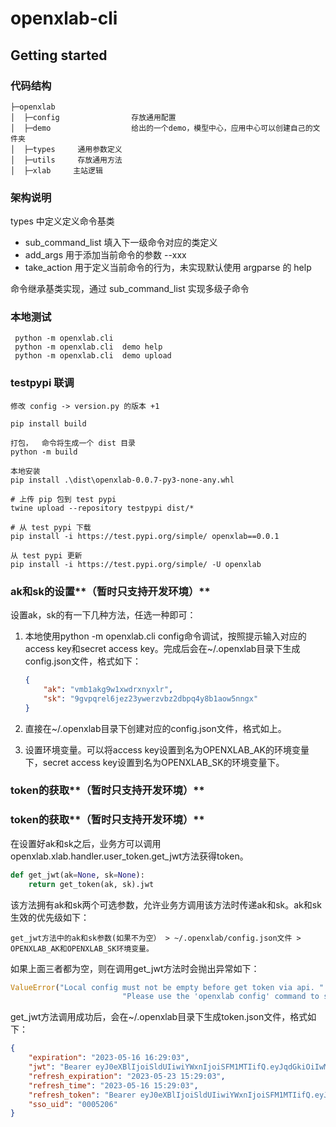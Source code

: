 # openxlab-cli

## Getting started

### 代码结构

```
├─openxlab
│  ├─config                存放通用配置
│  ├─demo                  给出的一个demo，模型中心，应用中心可以创建自己的文件夹
│  ├─types     通用参数定义
│  ├─utils     存放通用方法
│  ├─xlab     主站逻辑
```

### 架构说明

types 中定义定义命令基类

- sub_command_list  填入下一级命令对应的类定义
- add_args          用于添加当前命令的参数  --xxx
- take_action   用于定义当前命令的行为，未实现默认使用 argparse 的 help

命令继承基类实现，通过 sub_command_list 实现多级子命令

### 本地测试

```
 python -m openxlab.cli
 python -m openxlab.cli  demo help  
 python -m openxlab.cli  demo upload
```

### testpypi 联调

```
修改 config -> version.py 的版本 +1

pip install build

打包，  命令将生成一个 dist 目录
python -m build

本地安装
pip install .\dist\openxlab-0.0.7-py3-none-any.whl

# 上传 pip 包到 test pypi
twine upload --repository testpypi dist/*

# 从 test pypi 下载
pip install -i https://test.pypi.org/simple/ openxlab==0.0.1

从 test pypi 更新
pip install -i https://test.pypi.org/simple/ -U openxlab
```

### ak和sk的设置**（暂时只支持开发环境）**
设置ak，sk的有一下几种方法，任选一种即可：

1. 本地使用python -m openxlab.cli config命令调试，按照提示输入对应的access key和secret access key。完成后会在~/.openxlab目录下生成config.json文件，格式如下：

    ```json
    {
        "ak": "vmb1akg9w1xwdrxnyxlr",
        "sk": "9gvpqrel6jez23ywerzvbz2dbpq4y8b1aow5nngx"
    }
    ```

2. 直接在~/.openxlab目录下创建对应的config.json文件，格式如上。
3. 设置环境变量。可以将access key设置到名为OPENXLAB_AK的环境变量下，secret access key设置到名为OPENXLAB_SK的环境变量下。

### token的获取**（暂时只支持开发环境）**

### token的获取**（暂时只支持开发环境）**
在设置好ak和sk之后，业务方可以调用openxlab.xlab.handler.user_token.get_jwt方法获得token。

```python
def get_jwt(ak=None, sk=None):
    return get_token(ak, sk).jwt
```

该方法拥有ak和sk两个可选参数，允许业务方调用该方法时传递ak和sk。ak和sk生效的优先级如下：

```
get_jwt方法中的ak和sk参数(如果不为空） > ~/.openxlab/config.json文件 > OPENXLAB_AK和OPENXLAB_SK环境变量。   
```

如果上面三者都为空，则在调用get_jwt方法时会抛出异常如下：

```python
ValueError("Local config must not be empty before get token via api. "
                         "Please use the 'openxlab config' command to set the config")
```

get_jwt方法调用成功后，会在~/.openxlab目录下生成token.json文件，格式如下：

```json
{
    "expiration": "2023-05-16 16:29:03",
    "jwt": "Bearer eyJ0eXBlIjoiSldUIiwiYWxnIjoiSFM1MTIifQ.eyJqdGkiOiIwMDA1MjA2Iiwicm9sIjoiUk9MRV9BRE1JTiIsImlzcyI6Ik9wZW5YTGFiIiwiaWF0IjoxNjg0MjIyMTQzLCJwaG9uZSI6IjE1ODIxOTkyMzg1IiwiYWsiOiJ2bWIxYWtnOXcxeHdkcnhueXhsciIsImVtYWlsIjoiMjkwMjMyNDc1MUBxcS5jb20iLCJleHAiOjE2ODQyMjU3NDN9.YnM7oPgKubc6jSBvb07usgjjKnCUiNi3RB1SlJC4uMHZ52MWbAJE7PeB8VpUF0sDoi_VWvgfVyRcMRJkamSWig",
    "refresh_expiration": "2023-05-23 15:29:03",
    "refresh_time": "2023-05-16 15:29:03",
    "refresh_token": "Bearer eyJ0eXBlIjoiSldUIiwiYWxnIjoiSFM1MTIifQ.eyJzc291aWQiOiIwMDA1MjA2IiwiaXNSZWZyZXNoVG9rZW4iOnRydWUsImFrIjoidm1iMWFrZzl3MXh3ZHJ4bnl4bHIiLCJleHAiOjE2ODQ4MjY5NDN9.jn6quSfxj5-198onX31GAeS024KZgDGDus2xosrakozd1f7hyvXTrh5DJHDdp6_foOQQcJSRxEUPfdkfXVRvoA",
    "sso_uid": "0005206"
}
```
